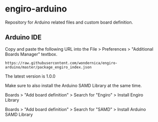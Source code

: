 # engiro-arduino
Repository for Arduino related files and custom board definition.

<h2>Arduino IDE</h2>

Copy and paste the following URL into the File > Preferences > "Additional Boards Manager" textbox.

<div class="snippet-clipboard-content notranslate position-relative overflow-auto" data-snippet-clipboard-copy-content="https://raw.githubusercontent.com/wondernica/engiro-arduino/master/package_engiro_index.json"><pre class="notranslate"><code>https://raw.githubusercontent.com/wondernica/engiro-arduino/master/package_engiro_index.json</code></pre></div>

The latest version is 1.0.0

Make sure to also install the Arduino SAMD Library at the same time.

Boards > "Add board definition" > Search for "Engiro" > Install Engiro Library

Boards > "Add board definition" > Search for "SAMD" > Install Arduino SAMD Library

